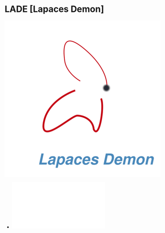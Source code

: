 # LADE [Lapaces Demon]
![Logo](./design/logo/design-01.png)

- ![Outline](./org-file/outline_/outline.md)
